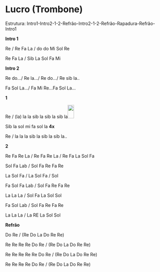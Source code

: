 # **Lucro (Trombone)**

Estrutura:
Intro1-Intro2-1-2-Refrão-Intro2-1-2-Refrão-Rapadura-Refrão-Intro1

**Intro 1**

Re / Re Fa La / do do Mi Sol Re

Re Fa La / Sib La Sol Fa Mi

**Intro 2**

Re do.../ Re la.../ Re do.../ Re sib la..

Fa Sol La.../ Fa Mi Re...Fa Sol La...

**1**

Re / (la) la la sib la sib la sib
la<img src="media/image2.png" style="width:0.20172in;height:0.4375in" />

Sib la sol mi fa sol la **4x**

Re / la la la sib la sib la sib la..

**2**

Re Fa Re La / Re Fa Re La / Re Fa La Sol Fa

Sol Fa Lab / Sol Fa Re Fa Re

La Sol Fa / La Sol Fa / Sol

Fa Sol Fa Lab / Sol Fa Re Fa Re

La La La / Sol Fa La Sol Sol

Fa Sol Lab / Sol Fa Re Fa Re

La La La / La RE La Sol Sol

**Refrão**

Do Re / (Re Do La Do Re Re)

Re Re Re Re Do Re / (Re Do La Do Re Re)

Re Re Re Re Re Do Re / (Re Do La Do Re Re)

Re Re Re Re Do Re / (Re Do La Do Re Re)